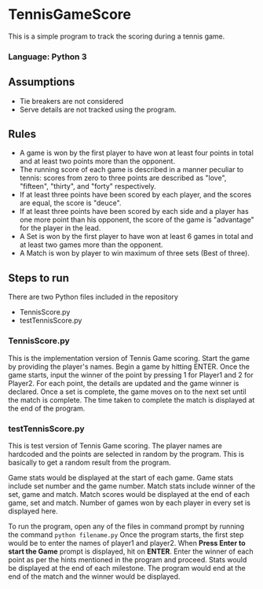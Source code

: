 # TennisGameScore
This is a simple program to track the scoring during a tennis game.

### Language: Python 3

## Assumptions
- Tie breakers are not considered
- Serve details are not tracked using the program.

## Rules
- A game is won by the first player to have won at least four points in total and at least two points more than the opponent.
- The running score of each game is described in a manner peculiar to tennis: scores from zero to three points are described as "love", "fifteen", "thirty", and "forty" respectively.
- If at least three points have been scored by each player, and the scores are equal, the score is "deuce".
- If at least three points have been scored by each side and a player has one more point than his opponent, the score of the game is "advantage" for the player in the lead.
- A Set is won by the first player to have won at least 6 games in total and at least two games more than the opponent.
- A Match is won by player to win maximum of three sets (Best of three).

## Steps to run
There are two Python files included in the repository 
- TennisScore.py
- testTennisScore.py

### TennisScore.py
  This is the implementation version of Tennis Game scoring. Start the game by providing the player's names. Begin a game by hitting ENTER. Once the game starts, input the winner of the point by pressing 1 for Player1 and 2 for Player2. For each point, the details are updated and the game winner is declared. Once a set is complete, the game moves on to the next set until the match is complete. The time taken to complete the match is displayed at the end of the program. 
    
### testTennisScore.py
  This is test version of Tennis Game scoring. The player names are hardcoded and the points are selected in random by the program. This is basically to get a random result from the program.
    
Game stats would be displayed at the start of each game. Game stats include set number and the game number. Match stats include winner of the set, game and match. Match scores would be displayed at the end of each game, set and match. Number of games won by each player in every set is displayed here. 

To run the program, open any of the files in command prompt by running the command
      `python filename.py`
Once the program starts, the first step would be to enter the names of player1 and player2. When **Press Enter to start the Game** prompt is displayed, hit on **ENTER**. Enter the winner of each point as per the hints mentioned in the program and proceed. Stats would be displayed at the end of each milestone. The program would end at the end of the match and the winner would be displayed.
